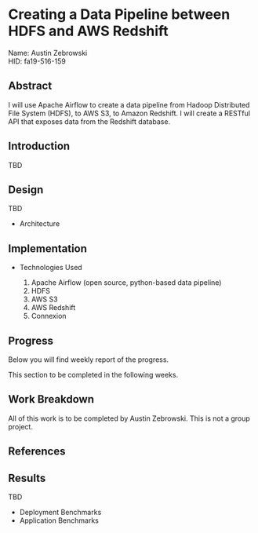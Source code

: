 # Creating a Data Pipeline between HDFS and AWS Redshift

Name: Austin Zebrowski  
HID: fa19-516-159

## Abstract

I will use Apache Airflow to create a data pipeline from Hadoop Distributed File System
(HDFS), to AWS S3, to Amazon Redshift. I will create a RESTful API that exposes data from the Redshift
database.  

## Introduction

TBD

## Design

TBD

* Architecture

## Implementation

* Technologies Used

    1) Apache Airflow (open source, python-based data pipeline)
    2) HDFS
    3) AWS S3
    4) AWS Redshift
    5) Connexion

## Progress

Below you will find weekly report of the progress.

This section to be completed in the following weeks.

## Work Breakdown

All of this work is to be completed by Austin Zebrowski. This is not a group project.

## References

## Results

TBD

* Deployment Benchmarks
* Application Benchmarks
